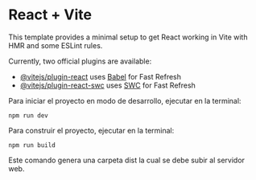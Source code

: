 # React + Vite

This template provides a minimal setup to get React working in Vite with HMR and some ESLint rules.

Currently, two official plugins are available:

- [@vitejs/plugin-react](https://github.com/vitejs/vite-plugin-react/blob/main/packages/plugin-react/README.md) uses [Babel](https://babeljs.io/) for Fast Refresh
- [@vitejs/plugin-react-swc](https://github.com/vitejs/vite-plugin-react-swc) uses [SWC](https://swc.rs/) for Fast Refresh

Para iniciar el proyecto en modo de desarrollo, ejecutar en la terminal: 

````
npm run dev
````
Para construir el proyecto, ejecutar en la terminal:
````
npm run build
````
Este comando genera una carpeta dist la cual se debe subir al servidor web.
